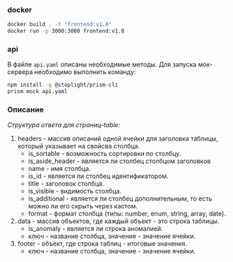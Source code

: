 ### docker ###
```bash
docker build . -t "frontend:v1.0"
docker run -p 3000:3000 frontend:v1.0
```

### api ###
В файле `api.yaml` описаны необходимые методы.
Для запуска мок-сервера необходимо выполнить команду:
```bash
npm install -g @stoplight/prism-cli
prism mock api.yaml
```

### Описание
*Структура ответа для страниц-table:*
1. headers - массив описаний одной ячейки для заголовка таблицы, который указывает на свойсва столбца.
    * is_sortable - возможность сортировки по столбцу.
    * is_aside_header - является ли столбец столбцом заголовков
    * name - имя столбца.
    * is_id - является ли столбец идентификатором.
    * title - заголовок столбца.
    * is_visible - видимость столбца.
    * is_additional - является ли столбец дополнительным, то есть можно ли его скрыть через кастом.
    * format - формат столбца (типы: number, enum, string, array, date).
2. data - массив объектов, где каждый объект - это строка таблицы.
    * is_anomaly - является ли строка аномалией.
    * ключ - название столбца, значение - значение ячейки.
3. footer - объект, где строка таблиц - итоговые значения.
    * ключ - название столбца, значение - значение ячейки.

